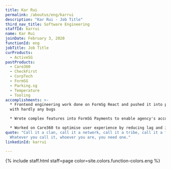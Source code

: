 ```yaml
---
title: Kar Rui
permalink: /aboutus/eng/karrui
description: "Kar Rui - Job Title"
third_nav_title: Software Engineering
staffId: karrui
name: Kar Rui
joinDate: February 3, 2020
functionId: eng
jobTitle: Job Title
curProducts:
  - ActiveSG
pastProducts:
  - Care360
  - CheckFirst
  - CorpTech
  - FormSG
  - Parking.sg
  - Temperature
  - Tooling
accomplishments: >-
  * Frontend engineering work done on FormSg React and pushed it into production
  with hardly any bugs

  * Wrote complex features into FormSG Payments to enable agency's accounts to their FormSG. 

  * Worked on Care360 to optimise user experience by reducing lag and improved frontend application usage.
quote: "Call it a clan, call it a network, call it a tribe, call it a family:
  Whatever you call it, whoever you are, you need one."
linkedinId: karrui

---
```


{% include staff.html staff=page color=site.colors.function-colors.eng %}
